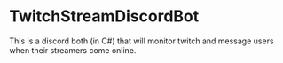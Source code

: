 # TwitchStreamDiscordBot
This is a discord both (in C#) that will monitor twitch and message users when their streamers come online.
